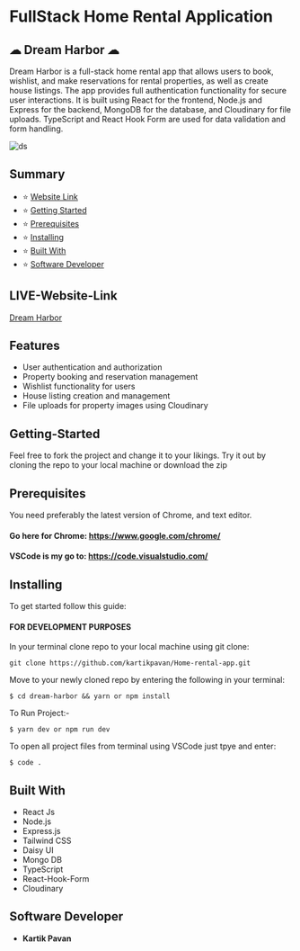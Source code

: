 # FullStack Home Rental Application

## ☁ Dream Harbor  ☁

Dream Harbor is a full-stack home rental app that allows users to book, wishlist, and make reservations for rental properties, as well as create house listings. The app provides full authentication functionality for secure user interactions. It is built using React for the frontend, Node.js and Express for the backend, MongoDB for the database, and Cloudinary for file uploads. TypeScript and React Hook Form are used for data validation and form handling.

![ds](https://github.com/kartikpavan/Home-rental-app/assets/81632171/f1521d7c-c6aa-4155-ae53-1d5bc9dbc420)

## Summary

- :star: [Website Link](#website-link)
- :star: [Getting Started](#getting-started)
- :star: [Prerequisites](#prerequisites)
- :star: [Installing](#installing)
- :star: [Built With](#built-with)
- :star: [Software Developer](#software-developer)

## LIVE-Website-Link

[Dream Harbor](https://home-rental-app-five.vercel.app/)


## Features

- User authentication and authorization
- Property booking and reservation management
- Wishlist functionality for users
- House listing creation and management
- File uploads for property images using Cloudinary

## Getting-Started

Feel free to fork the project and change it to your likings. Try it out by cloning the repo to your local machine or download the zip

## Prerequisites

You need preferably the latest version of Chrome, and text editor.

#### Go here for Chrome: https://www.google.com/chrome/

#### VSCode is my go to: https://code.visualstudio.com/

## Installing

To get started follow this guide:

#### FOR DEVELOPMENT PURPOSES

In your terminal clone repo to your local machine using git clone:

```
git clone https://github.com/kartikpavan/Home-rental-app.git
```

Move to your newly cloned repo by entering the following in your terminal:

```
$ cd dream-harbor && yarn or npm install
```

To Run Project:-

```
$ yarn dev or npm run dev 
```

To open all project files from terminal using VSCode just tpye and enter:

```
$ code .
```

## Built With

- React Js
- Node.js
- Express.js
- Tailwind CSS
- Daisy UI
- Mongo DB
- TypeScript
- React-Hook-Form
- Cloudinary

## Software Developer

- **Kartik Pavan**
